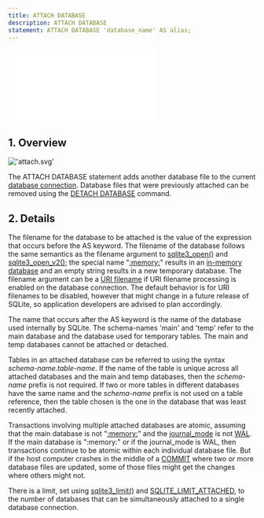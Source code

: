 ```yaml
---
title: ATTACH DATABASE
description: ATTACH DATABASE
statement: ATTACH DATABASE 'database_name' AS alias;
---
```

!['script.js'](/public/docs/sqlite/script.js)





<h2 id="overview"><span>1. </span>Overview</h2>

!['attach.svg'](/public/docs/sqlite/_svg/attach.svg)


<p> The ATTACH DATABASE statement adds another database 
file to the current <a href="https://www.sqlite.org/c3ref/sqlite3.html" target="_blank">database connection</a>. 
Database files that were previously attached can be removed using
the <a href="lang_detach">DETACH DATABASE</a> command.

</p><h2 id="details"><span>2. </span>Details</h2>

<p>The filename for the database to be attached is the value of
the expression that occurs before the AS keyword.
The filename of the database follows the same semantics as the
filename argument to <a href="https://www.sqlite.org/c3ref/open.html" target="_blank">sqlite3_open()</a> and <a href="https://www.sqlite.org/c3ref/open.html" target="_blank">sqlite3_open_v2()</a>; the
special name "<a href="https://www.sqlite.org/inmemorydb.html" target="_blank">:memory:</a>" results in an <a href="https://www.sqlite.org/inmemorydb.html" target="_blank">in-memory database</a> and an
empty string results in a new temporary database.
The filename argument can be a <a href="https://www.sqlite.org/uri.html" target="_blank">URI filename</a> if URI filename processing
is enabled on the database connection. The default behavior is for
URI filenames to be disabled, however that might change in a future release
of SQLite, so application developers are advised to plan accordingly.

</p><p>The name that occurs after the AS keyword is the name of the database
used internally by SQLite.
The schema-names 'main' and 
'temp' refer to the main database and the database used for 
temporary tables. The main and temp databases cannot be attached or
detached.</p>

<p> Tables in an attached database can be referred to using the syntax 
<i>schema-name.table-name</i>. If the name of the table is unique
across all attached databases and the main and temp databases, then the
<i>schema-name</i> prefix is not required. If two or more tables in
different databases have the same name and the 
<i>schema-name</i> prefix is not used on a table reference, then the
table chosen is the one in the database that was least recently attached.</p>

<p>
Transactions involving multiple attached databases are atomic,
assuming that the main database is not "<a href="https://www.sqlite.org/inmemorydb.html" target="_blank">:memory:</a>" and the 
<a href="https://www.sqlite.org/pragma.html#pragma_journal_mode" target="_blank">journal_mode</a> is not <a href="https://www.sqlite.org/wal.html" target="_blank">WAL</a>. If the main
database is ":memory:" or if the journal_mode is WAL, then 
transactions continue to be atomic within each individual
database file. But if the host computer crashes in the middle
of a <a href="lang_transaction">COMMIT</a> where two or more database files are updated,
some of those files might get the changes where others
might not.
</p>

<p> There is a limit, set using <a href="https://www.sqlite.org/c3ref/limit.html" target="_blank">sqlite3_limit()</a> and 
<a href="https://www.sqlite.org/c3ref/c_limit_attached.html#sqlitelimitattached" target="_blank">SQLITE_LIMIT_ATTACHED</a>, to the number of databases that can be
simultaneously attached to a single database connection.</p>


